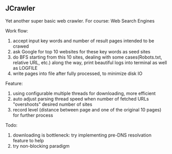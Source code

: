 JCrawler
----------------------------
Yet another super basic web crawler. For course: Web Search Engines

Work flow:
1. accept input key words and number of result pages intended to be crawed
2. ask Google for top 10 websites for these key words as seed sites
3. do BFS starting from this 10 sites, dealing with some cases(Robots.txt, relative URL, etc.) along the way, print beautiful logs into terminal as well as LOGFILE
4. write pages into file after fully processed, to minimize disk IO

Feature:
1. using configurable multiple threads for downloading, more efficient
2. auto adjust parsing thread speed when number of fetched URLs "overshoots" desired number of sites
3. record level (distance between page and one of the original 10 pages) for further process

Todo:
1. downloading is bottleneck: try implementing pre-DNS resolvation feature to help
2. try non-blocking paradigm
